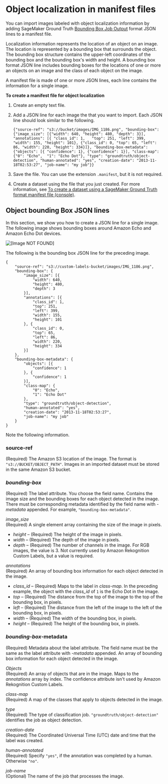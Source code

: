 # Object localization in manifest files<a name="md-create-manifest-file-object-detection"></a>

You can import images labeled with object localization information by adding SageMaker Ground Truth [Bounding Box Job Output](https://docs.aws.amazon.com/sagemaker/latest/dg/sms-data-output.html#sms-output-box) format JSON lines to a manifest file\. 

Localization information represents the location of an object on an image\. The location is represented by a bounding box that surrounds the object\. The bounding box structure contains the upper\-left coordinates of the bounding box and the bounding box's width and height\. A bounding box format JSON line includes bounding boxes for the locations of one or more an objects on an image and the class of each object on the image\. 

A manifest file is made of one or more JSON lines, each line contains the information for a single image\.

**To create a manifest file for object localization**

1. Create an empty text file\.

1. Add a JSON line for each image the that you want to import\. Each JSON line should look similar to the following\.

   ```
   {"source-ref": "s3://bucket/images/IMG_1186.png", "bounding-box": {"image_size": [{"width": 640, "height": 480, "depth": 3}], "annotations": [{ "class_id": 1,	"top": 251,	"left": 399, "width": 155, "height": 101}, {"class_id": 0, "top": 65, "left": 86, "width": 220,	"height": 334}]}, "bounding-box-metadata": {"objects": [{ "confidence": 1}, {"confidence": 1}],	"class-map": {"0": "Echo",	"1": "Echo Dot"}, "type": "groundtruth/object-detection", "human-annotated": "yes",	"creation-date": "2013-11-18T02:53:27", "job-name": "my job"}}
   ```

1. Save the file\. You can use the extension `.manifest`, but it is not required\. 

1. Create a dataset using the file that you just created\. For more information, see [To create a dataset using a SageMaker Ground Truth format manifest file \(console\)](md-create-manifest-file.md#create-dataset-procedure-manifest-file)\. 



## Object bounding Box JSON lines<a name="md-manifest-object-localization-json"></a>

In this section, we show you how to create a JSON line for a single image\. The following image shows bounding boxes around Amazon Echo and Amazon Echo Dot devices\.

![\[Image NOT FOUND\]](http://docs.aws.amazon.com/rekognition/latest/customlabels-dg/images/echos.png)

The following is the bounding box JSON line for the preceding image\. 

```
{
	"source-ref": "s3://custom-labels-bucket/images/IMG_1186.png",
	"bounding-box": {
		"image_size": [{
			"width": 640,
			"height": 480,
			"depth": 3
		}],
		"annotations": [{
			"class_id": 1,
			"top": 251,
			"left": 399,
			"width": 155,
			"height": 101
		}, {
			"class_id": 0,
			"top": 65,
			"left": 86,
			"width": 220,
			"height": 334
		}]
	},
	"bounding-box-metadata": {
		"objects": [{
			"confidence": 1
		}, {
			"confidence": 1
		}],
		"class-map": {
			"0": "Echo",
			"1": "Echo Dot"
		},
		"type": "groundtruth/object-detection",
		"human-annotated": "yes",
		"creation-date": "2013-11-18T02:53:27",
		"job-name": "my job"
	}
}
```

Note the following information\.

### source\-ref<a name="cd-manifest-source-ref"></a>

\(Required\) The Amazon S3 location of the image\. The format is `"s3://BUCKET/OBJECT_PATH"`\. Images in an imported dataset must be stored in the same Amazon S3 bucket\. 

### *bounding\-box*<a name="md-manifest-source-bounding-box"></a>

\(Required\) The label attribute\. You choose the field name\. Contains the image size and the bounding boxes for each object detected in the image\. There must be corresponding metadata identified by the field name with *\-metadata* appended\. For example, `"bounding-box-metadata"`\. 

*image\_size*  
\(Required\) A single element array containing the size of the image in pixels\.   
+ *height* – \(Required\) The height of the image in pixels\. 
+ *width* – \(Required\) The depth of the image in pixels\. 
+ *depth* – \(Required\) The number of channels in the image\. For RGB images, the value is 3\. Not currently used by Amazon Rekognition Custom Labels, but a value is required\. 

*annotations*  
\(Required\) An array of bounding box information for each object detected in the image\.  
+ *class\_id* – \(Required\) Maps to the label in *class\-map*\. In the preceding example, the object with the *class\_id* of `1` is the Echo Dot in the image\. 
+ *top* – \(Required\) The distance from the top of the image to the top of the bounding box, in pixels\. 
+ *left* – \(Required\) The distance from the left of the image to the left of the bounding box, in pixels\. 
+ *width* – \(Required\) The width of the bounding box, in pixels\. 
+ *height* – \(Required\) The height of the bounding box, in pixels\. 

### *bounding\-box*\-metadata<a name="md-manifest-source-bounding-box-metadata"></a>

\(Required\) Metadata about the label attribute\. The field name must be the same as the label attribute with *\-metadata* appended\. An array of bounding box information for each object detected in the image\.

*Objects*  
\(Required\) An array of objects that are in the image\. Maps to the *annotations* array by index\. The confidence attribute isn't used by Amazon Rekognition Custom Labels\. 

*class\-map*  
\(Required\) A map of the classes that apply to objects detected in the image\. 

*type*  
\(Required\) The type of classification job\. `"groundtruth/object-detection"` identifies the job as object detection\. 

*creation\-date*   
\(Required\) The Coordinated Universal Time \(UTC\) date and time that the label was created\. 

*human\-annotated*  
\(Required\) Specify `"yes"`, if the annotation was completed by a human\. Otherwise `"no"`\. 

*job\-name*  
\(Optional\) The name of the job that processes the image\. 